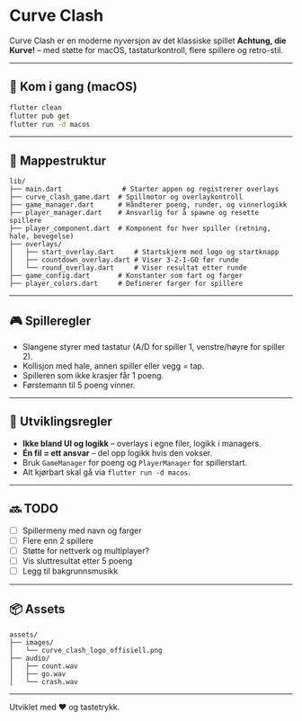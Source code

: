 # Curve Clash

Curve Clash er en moderne nyversjon av det klassiske spillet **Achtung, die Kurve!** – med støtte for macOS, tastaturkontroll, flere spillere og retro-stil.

---

## 🚀 Kom i gang (macOS)

```bash
flutter clean
flutter pub get
flutter run -d macos
```

---

## 📁 Mappestruktur

```
lib/
├── main.dart               # Starter appen og registrerer overlays
├── curve_clash_game.dart  # Spillmotor og overlaykontroll
├── game_manager.dart      # Håndterer poeng, runder, og vinnerlogikk
├── player_manager.dart    # Ansvarlig for å spawne og resette spillere
├── player_component.dart  # Komponent for hver spiller (retning, hale, bevegelse)
├── overlays/
│   ├── start_overlay.dart     # Startskjerm med logo og startknapp
│   ├── countdown_overlay.dart # Viser 3-2-1-GO før runde
│   └── round_overlay.dart     # Viser resultat etter runde
├── game_config.dart       # Konstanter som fart og farger
├── player_colors.dart     # Definerer farger for spillere
```

---

## 🎮 Spilleregler

- Slangene styrer med tastatur (A/D for spiller 1, venstre/høyre for spiller 2).
- Kollisjon med hale, annen spiller eller vegg = tap.
- Spilleren som ikke krasjer får 1 poeng.
- Førstemann til 5 poeng vinner.

---

## 🔧 Utviklingsregler

- **Ikke bland UI og logikk** – overlays i egne filer, logikk i managers.
- **Én fil = ett ansvar** – del opp logikk hvis den vokser.
- Bruk `GameManager` for poeng og `PlayerManager` for spillerstart.
- Alt kjørbart skal gå via `flutter run -d macos`.

---

## 🔜 TODO

- [ ] Spillermeny med navn og farger
- [ ] Flere enn 2 spillere
- [ ] Støtte for nettverk og multiplayer?
- [ ] Vis sluttresultat etter 5 poeng
- [ ] Legg til bakgrunnsmusikk

---

## 📦 Assets

```
assets/
├── images/
│   └── curve_clash_logo_offisiell.png
├── audio/
│   ├── count.wav
│   ├── go.wav
│   └── crash.wav
```

---

Utviklet med ❤️ og tastetrykk.